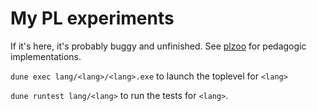# My PL experiments

If it's here, it's probably buggy and unfinished. See [plzoo](http://andrej.com/plzoo/) for pedagogic implementations.

`dune exec lang/<lang>/<lang>.exe` to launch the toplevel for `<lang>`

`dune runtest lang/<lang>` to run the tests for `<lang>`.
